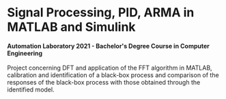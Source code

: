 # Signal Processing, PID, ARMA in MATLAB and Simulink
**Automation Laboratory 2021 - Bachelor's Degree Course in Computer Engineering**
<br><br>
Project concerning DFT and application of the FFT algorithm in MATLAB, calibration and identification of a black-box process and comparison of the responses of the black-box process with those obtained through the identified model.
